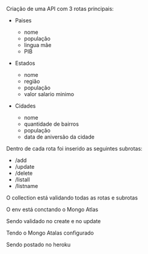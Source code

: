 Criação de uma API com 3 rotas principais:

- Paises
     - nome
     - população
     - lingua mãe
     - PIB

- Estados
     - nome
     - região
     - população
     - valor salario minimo

- Cidades
     - nome
     - quantidade de bairros
     - população
     - data de aniversão da cidade

Dentro de cada rota foi inserido as seguintes subrotas:
- /add
- /update
- /delete
- /listall
- /listname

O collection está validando todas as rotas e subrotas

O env está conctando o Mongo Atlas

Sendo validado no create e no update

Tendo o Mongo Atalas configurado

Sendo postado no heroku 



